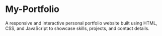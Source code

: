 # My-Portfolio
A responsive and interactive personal portfolio website built using HTML, CSS, and JavaScript to showcase skills, projects, and contact details.
